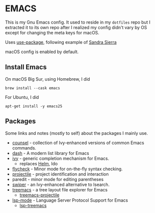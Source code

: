 EMACS
=====

This is my Gnu Emacs config. It used to reside in my `dotfiles` repo but I extracted it to its own
repo after I realized my config didn't vary by OS except for changing the meta keys for macOS.

Uses [use-package](https://github.com/jwiegley/use-package), following example of [Sandra Sierra](https://github.com/stuartsierra/dotfiles/tree/bf224ce71ec7e6434293a650449e6c648c4f2a63/.emacs.d)

macOS config is enabled by default.

Install Emacs
-------------

On macOS Big Sur, using Homebrew, I did

    brew install --cask emacs

For Ubuntu, I did

    apt-get install -y emacs25

Packages
--------

Some links and notes (mostly to self) about the packages I mainly use.

* [counsel](https://github.com/abo-abo/swiper) - collection of Ivy-enhanced versions of common Emacs commands.
* [dash](https://github.com/magnars/dash.el) - A modern list library for Emacs
* [ivy](https://github.com/abo-abo/swiper) - generic completion mechanism for Emacs.
  * replaces [Helm](https://github.com/emacs-helm/helm), Ido
* [flycheck](http://www.flycheck.org) - Minor mode for on-the-fly syntax checking.
* [projectile](https://github.com/bbatsov/projectile) - project identification and interaction
* paredit - minor mode for editing parentheses
* [swiper](https://github.com/abo-abo/swiper) - an Ivy-enhanced alternative to Isearch.
* [treemacs](https://github.com/Alexander-Miller/treemacs) - a tree layout file explorer for Emacs
  * [treemacs-projectile](https://github.com/Alexander-Miller/treemacs)
* [lsp-mode](https://github.com/emacs-lsp/lsp-mode) - Language Server Protocol Support for Emacs
  * [lsp-treemacs](https://github.com/emacs-lsp/lsp-treemacs)
